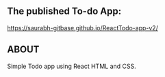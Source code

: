 ## The published To-do App:
https://saurabh-gitbase.github.io/ReactTodo-app-v2/

## ABOUT
Simple Todo app using React HTML and CSS.
